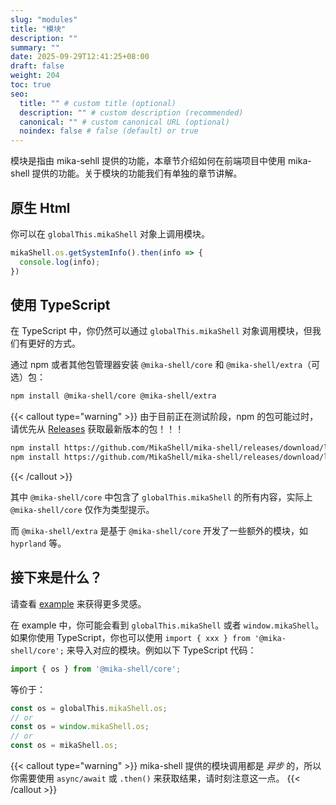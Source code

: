 ```yaml
---
slug: "modules"
title: "模块"
description: ""
summary: ""
date: 2025-09-29T12:41:25+08:00
draft: false
weight: 204
toc: true
seo:
  title: "" # custom title (optional)
  description: "" # custom description (recommended)
  canonical: "" # custom canonical URL (optional)
  noindex: false # false (default) or true
---
```


模块是指由 mika-sehll 提供的功能，本章节介绍如何在前端项目中使用 mika-shell 提供的功能。关于模块的功能我们有单独的章节讲解。

## 原生 Html

你可以在 `globalThis.mikaShell` 对象上调用模块。

```javascript
mikaShell.os.getSystemInfo().then(info => {
  console.log(info);
})
```

## 使用 TypeScript

在 TypeScript 中，你仍然可以通过 `globalThis.mikaShell` 对象调用模块，但我们有更好的方式。

通过 npm 或者其他包管理器安装 `@mika-shell/core` 和 `@mika-shell/extra`（可选）包：

```bash
npm install @mika-shell/core @mika-shell/extra
```

{{< callout type="warning" >}}
由于目前正在测试阶段，npm 的包可能过时，请优先从 [Releases](https://github.com/MikaShell/mika-shell/releases) 获取最新版本的包！！！

```bash
npm install https://github.com/MikaShell/mika-shell/releases/download/latest/mika-shell-core-xxx.tgz
npm install https://github.com/MikaShell/mika-shell/releases/download/latest/mika-shell-extra-xxx.tgz
```

{{< /callout >}}

其中 `@mika-shell/core` 中包含了 `globalThis.mikaShell` 的所有内容，实际上 `@mika-shell/core` 仅作为类型提示。

而 `@mika-shell/extra` 是基于 `@mika-shell/core` 开发了一些额外的模块，如 `hyprland` 等。

## 接下来是什么？

请查看 [example](https://github.com/MikaShell/mika-shell/tree/main/example) 来获得更多灵感。

在 example 中，你可能会看到 `globalThis.mikaShell` 或者 `window.mikaShell`。如果你使用 TypeScript，你也可以使用 `import { xxx } from '@mika-shell/core';` 来导入对应的模块。例如以下 TypeScript 代码：

```typescript
import { os } from '@mika-shell/core';
```

等价于：

```javascript
const os = globalThis.mikaShell.os;
// or
const os = window.mikaShell.os;
// or
const os = mikaShell.os;
```

{{< callout type="warning" >}}
mika-shell 提供的模块调用都是 *异步* 的，所以你需要使用 `async/await` 或 `.then()` 来获取结果，请时刻注意这一点。
{{< /callout >}}
